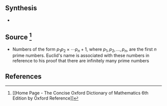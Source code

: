 ## Synthesis
- 
## Source [^1]
- Numbers of the form $p_1p_2 \times \cdots p_n + 1$, where $p_1,p_2, ...,p_n,$ are the first $n$ prime numbers. Euclid's name is associated with these numbers in reference to his proof that there are infinitely many prime numbers
## References

[^1]: [[Home Page - The Concise Oxford Dictionary of Mathematics 6th Edition by Oxford Reference]]